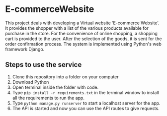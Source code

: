 # E-commerceWebsite
This project deals with developing a Virtual website ‘E-commerce Website’. It provides the shopper with a list of the various products available for purchase in the store. For the convenience of online shopping, a shopping cart is provided to the user. After the selection of the goods, it is sent for the order confirmation process. The system is implemented using Python's web framework Django.

## Steps to use the service
1. Clone this repository into a folder on your computer
2. Download Python
3. Open terminal inside the folder with code.
4. Type `pip install -r requirements.txt` in the terminal window to install all the requirements to run the app.
5. Type `python manage.py runserver` to start a localhost server for the app.
6. The API is started and now you can use the API routes to give requests.
